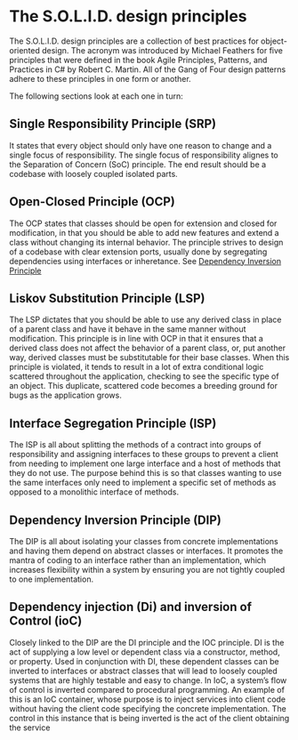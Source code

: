 # The S.O.L.I.D. design principles
The S.O.L.I.D. design principles are a collection of best practices for object-oriented design. The acronym was introduced by Michael Feathers for five principles that were defined in the book Agile Principles, Patterns, and Practices in C# by Robert C. Martin.
All of the Gang of Four design patterns adhere to these principles in one form or another. 

The following sections look at each one in turn:

## Single Responsibility Principle (SRP) 
It states that every object should only have one reason to change and a single focus of responsibility. The single focus of responsibility alignes to the Separation of Concern (SoC) principle. The end result should be a codebase with loosely coupled isolated parts.

## Open-Closed Principle (OCP) 
The OCP states that classes should be open for extension and closed for modification, in that you should be able to add new features and extend a class without changing its internal behavior. The principle strives to design of a codebase with clear extension ports, usually done by segregating dependencies using interfaces or inheretance. See 
[Dependency Inversion Principle](#DIP)

## Liskov Substitution Principle (LSP) 
The LSP dictates that you should be able to use any derived class in place of a parent class and have it behave in the same manner without modification. This principle is in line with OCP in that it ensures that a derived class does not affect the behavior of a parent class, or, put another way, derived classes must be substitutable for their base classes. When this principle is violated, it tends to result in a lot of extra conditional logic scattered throughout the application, checking to see the specific type of an object. This duplicate, scattered code becomes a breeding ground for bugs as the application grows.

## Interface Segregation Principle (ISP) 
The ISP is all about splitting the methods of a contract into groups of responsibility and assigning interfaces to these groups to prevent a client from needing to implement one large interface and a host of methods that they do not use. The purpose behind this is so that classes wanting to use the same interfaces only need to implement a specific set of methods as opposed to a monolithic interface of methods.

## Dependency Inversion Principle[](#DIP) (DIP) 
The DIP is all about isolating your classes from concrete implementations and having them depend on abstract classes or interfaces. It promotes the mantra of coding to an interface rather than an implementation, which increases flexibility within a system by ensuring you are not tightly coupled to one implementation.

## Dependency injection (Di) and inversion of Control (ioC) 
Closely linked to the DIP are the DI principle and the IOC principle. DI is the act of supplying a low level or dependent class via a constructor, method, or property. Used in conjunction with DI, these dependent classes can be inverted to interfaces or abstract classes that will lead to loosely coupled systems that are highly testable and easy to change. In IoC, a system’s flow of control is inverted compared to procedural programming. An example of this is an IoC container, whose purpose is to inject services into client code without having the client code specifying the concrete implementation. The control in this instance that is being inverted is the act of the client obtaining the service